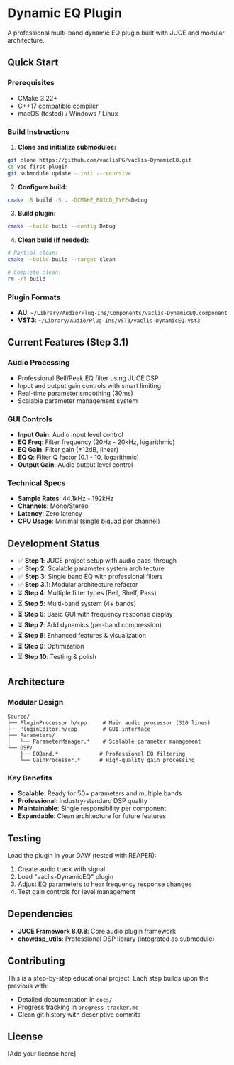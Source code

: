 # Dynamic EQ Plugin

A professional multi-band dynamic EQ plugin built with JUCE and modular architecture.

## Quick Start

### Prerequisites
- CMake 3.22+
- C++17 compatible compiler
- macOS (tested) / Windows / Linux

### Build Instructions

1. **Clone and initialize submodules:**
```bash
git clone https://github.com/vaclisPG/vaclis-DynamicEQ.git
cd vac-first-plugin
git submodule update --init --recursive
```

2. **Configure build:**
```bash
cmake -B build -S . -DCMAKE_BUILD_TYPE=Debug
```

3. **Build plugin:**
```bash
cmake --build build --config Debug
```

4. **Clean build (if needed):**
```bash
# Partial clean:
cmake --build build --target clean

# Complete clean:
rm -rf build
```

### Plugin Formats
- **AU**: `~/Library/Audio/Plug-Ins/Components/vaclis-DynamicEQ.component`
- **VST3**: `~/Library/Audio/Plug-Ins/VST3/vaclis-DynamicEQ.vst3`

## Current Features (Step 3.1)

### Audio Processing
- Professional Bell/Peak EQ filter using JUCE DSP
- Input and output gain controls with smart limiting
- Real-time parameter smoothing (30ms)
- Scalable parameter management system

### GUI Controls
- **Input Gain**: Audio input level control
- **EQ Freq**: Filter frequency (20Hz - 20kHz, logarithmic)
- **EQ Gain**: Filter gain (±12dB, linear)
- **EQ Q**: Filter Q factor (0.1 - 10, logarithmic)
- **Output Gain**: Audio output level control

### Technical Specs
- **Sample Rates**: 44.1kHz - 192kHz
- **Channels**: Mono/Stereo
- **Latency**: Zero latency
- **CPU Usage**: Minimal (single biquad per channel)

## Development Status

- ✅ **Step 1**: JUCE project setup with audio pass-through
- ✅ **Step 2**: Scalable parameter system architecture  
- ✅ **Step 3**: Single band EQ with professional filters
- ✅ **Step 3.1**: Modular architecture refactor
- ⏳ **Step 4**: Multiple filter types (Bell, Shelf, Pass)
- ⏳ **Step 5**: Multi-band system (4+ bands)
- ⏳ **Step 6**: Basic GUI with frequency response display
- ⏳ **Step 7**: Add dynamics (per-band compression)
- ⏳ **Step 8**: Enhanced features & visualization
- ⏳ **Step 9**: Optimization
- ⏳ **Step 10**: Testing & polish

## Architecture

### Modular Design
```
Source/
├── PluginProcessor.h/cpp     # Main audio processor (310 lines)
├── PluginEditor.h/cpp        # GUI interface
├── Parameters/
│   └── ParameterManager.*    # Scalable parameter management
└── DSP/
    ├── EQBand.*             # Professional EQ filtering
    └── GainProcessor.*      # High-quality gain processing
```

### Key Benefits
- **Scalable**: Ready for 50+ parameters and multiple bands
- **Professional**: Industry-standard DSP quality
- **Maintainable**: Single responsibility per component
- **Expandable**: Clean architecture for future features

## Testing

Load the plugin in your DAW (tested with REAPER):
1. Create audio track with signal
2. Load "vaclis-DynamicEQ" plugin
3. Adjust EQ parameters to hear frequency response changes
4. Test gain controls for level management

## Dependencies

- **JUCE Framework 8.0.8**: Core audio plugin framework 
- **chowdsp_utils**: Professional DSP library (integrated as submodule)

## Contributing

This is a step-by-step educational project. Each step builds upon the previous with:
- Detailed documentation in `docs/`
- Progress tracking in `progress-tracker.md`
- Clean git history with descriptive commits

## License

[Add your license here]